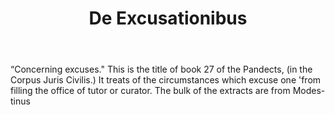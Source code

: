 ---
title: De Excusationibus
letter: D
permalink: "/definitions/bld-de-excusationibus.html"
body: “Concerning excuses." This is the title of book 27 of the Pandects, (in the
  Corpus Juris Civilis.) It treats of the circumstances which excuse one 'from filling
  the office of tutor or curator. The bulk of the extracts are from Modes-tinus
published_at: '2018-07-07'
source: Black's Law Dictionary 2nd Ed (1910)
layout: post
---
